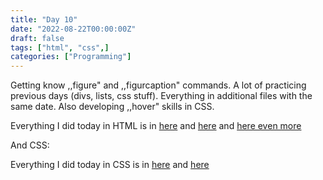 ```yaml
---
title: "Day 10"
date: "2022-08-22T00:00:00Z"
draft: false
tags: ["html", "css",]
categories: ["Programming"]
---
```


Getting know ,,figure" and ,,figurcaption" commands. A lot of practicing previous days (divs, lists, css stuff). Everything in additional files with the same date. Also developing ,,hover" skills in CSS. 

Everything I did today in HTML is in [here](https://github.com/Szymonbaczek/quickstart/blob/main/content/study-files/010html1.html "some html") and [here](https://github.com/Szymonbaczek/quickstart/blob/main/content/study-files/010html2.html "some more html") and [here even more](https://github.com/Szymonbaczek/quickstart/blob/main/content/study-files/010html3.html "more more html")

And CSS:

Everything I did today in CSS is in [here](https://github.com/Szymonbaczek/quickstart/blob/main/content/study-files/010css1.css "some css") and [here](https://github.com/Szymonbaczek/quickstart/blob/main/content/study-files/010css2.css "some more css")

